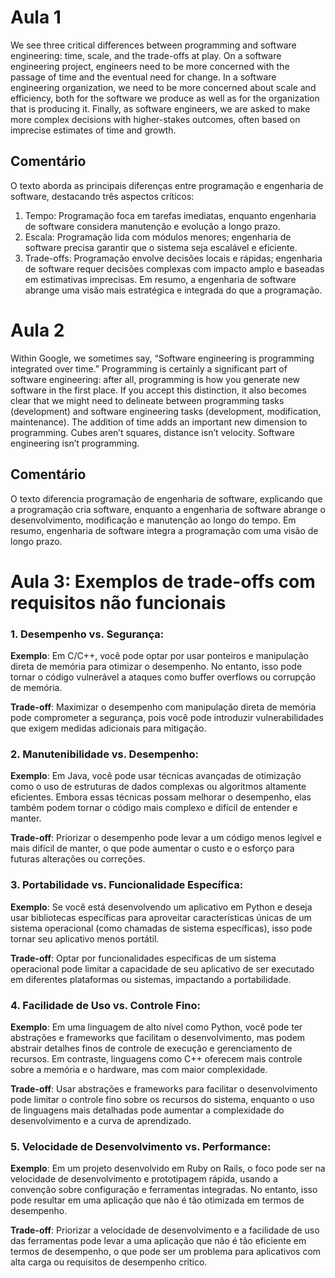 # Aula 1

We see three critical differences between programming and software engineering: time, scale, and the trade-offs at play. On a software engineering project, engineers need to be more concerned with the passage of time and the eventual need for change. In a software engineering organization, we need to be more concerned about scale and efficiency, both for the software we produce as well as for the organization that is producing it. Finally, as software engineers, we are asked to make more complex decisions with higher-stakes outcomes, often based on imprecise estimates of time and growth.

## Comentário
O texto aborda as principais diferenças entre programação e engenharia de software, destacando três aspectos críticos:
1. Tempo: Programação foca em tarefas imediatas, enquanto engenharia de software considera manutenção e evolução a longo prazo.
2. Escala: Programação lida com módulos menores; engenharia de software precisa garantir que o sistema seja escalável e eficiente.
3. Trade-offs: Programação envolve decisões locais e rápidas; engenharia de software requer decisões complexas com impacto amplo e baseadas em estimativas imprecisas.
Em resumo, a engenharia de software abrange uma visão mais estratégica e integrada do que a programação.

# Aula 2

Within Google, we sometimes say, “Software engineering is programming integrated over time.” Programming is certainly a significant part of software engineering: after all, programming is how you generate new software in the first place. If you accept this distinction, it also becomes clear that we might need to delineate between programming tasks (development) and software engineering tasks (development, modification, maintenance). The addition of time adds an important new dimension to programming. Cubes aren’t squares, distance isn’t velocity. Software engineering isn’t programming.

## Comentário 

O texto diferencia programação de engenharia de software, explicando que a programação cria software, enquanto a engenharia de software abrange o desenvolvimento, modificação e manutenção ao longo do tempo. Em resumo, engenharia de software integra a programação com uma visão de longo prazo.

# Aula 3: Exemplos de trade-offs com requisitos não funcionais

### 1. Desempenho vs. Segurança:
**Exemplo**: Em C/C++, você pode optar por usar ponteiros e manipulação direta de memória para otimizar o desempenho. No entanto, isso pode tornar o código vulnerável a ataques como buffer overflows ou corrupção de memória.

**Trade-off**: Maximizar o desempenho com manipulação direta de memória pode comprometer a segurança, pois você pode introduzir vulnerabilidades que exigem medidas adicionais para mitigação.

### 2. Manutenibilidade vs. Desempenho:
**Exemplo**: Em Java, você pode usar técnicas avançadas de otimização como o uso de estruturas de dados complexas ou algoritmos altamente eficientes. Embora essas técnicas possam melhorar o desempenho, elas também podem tornar o código mais complexo e difícil de entender e manter.

**Trade-off**: Priorizar o desempenho pode levar a um código menos legível e mais difícil de manter, o que pode aumentar o custo e o esforço para futuras alterações ou correções.

### 3. Portabilidade vs. Funcionalidade Específica:
**Exemplo**: Se você está desenvolvendo um aplicativo em Python e deseja usar bibliotecas específicas para aproveitar características únicas de um sistema operacional (como chamadas de sistema específicas), isso pode tornar seu aplicativo menos portátil.

**Trade-off**: Optar por funcionalidades específicas de um sistema operacional pode limitar a capacidade de seu aplicativo de ser executado em diferentes plataformas ou sistemas, impactando a portabilidade.

### 4. Facilidade de Uso vs. Controle Fino:
**Exemplo**: Em uma linguagem de alto nível como Python, você pode ter abstrações e frameworks que facilitam o desenvolvimento, mas podem abstrair detalhes finos de controle de execução e gerenciamento de recursos. Em contraste, linguagens como C++ oferecem mais controle sobre a memória e o hardware, mas com maior complexidade.

**Trade-off**: Usar abstrações e frameworks para facilitar o desenvolvimento pode limitar o controle fino sobre os recursos do sistema, enquanto o uso de linguagens mais detalhadas pode aumentar a complexidade do desenvolvimento e a curva de aprendizado.

### 5. Velocidade de Desenvolvimento vs. Performance:
**Exemplo**: Em um projeto desenvolvido em Ruby on Rails, o foco pode ser na velocidade de desenvolvimento e prototipagem rápida, usando a convenção sobre configuração e ferramentas integradas. No entanto, isso pode resultar em uma aplicação que não é tão otimizada em termos de desempenho.

**Trade-off**: Priorizar a velocidade de desenvolvimento e a facilidade de uso das ferramentas pode levar a uma aplicação que não é tão eficiente em termos de desempenho, o que pode ser um problema para aplicativos com alta carga ou requisitos de desempenho crítico.

